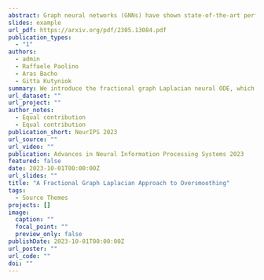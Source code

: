 ```yaml
---
abstract: Graph neural networks (GNNs) have shown state-of-the-art performances in various applications. However, GNNs often struggle to capture long-range dependencies in graphs due to oversmoothing. In this paper, we generalize the concept of oversmoothing from undirected to directed graphs. To this aim, we extend the notion of Dirichlet energy by considering a directed symmetrically normalized Laplacian. As vanilla graph convolutional networks are prone to oversmooth, we adopt a neural graph ODE framework. Specifically, we propose fractional graph Laplacian neural ODEs, which describe non-local dynamics. We prove that our approach allows propagating information between distant nodes while maintaining a low probability of long-distance jumps. Moreover, we show that our method is more flexible with respect to the convergence of the graph's Dirichlet energy, thereby mitigating oversmoothing. We conduct extensive experiments on synthetic and real-world graphs, both directed and undirected, demonstrating our method's versatility across diverse graph homophily levels. 
slides: example
url_pdf: https://arxiv.org/pdf/2305.13084.pdf
publication_types:
  - "1"
authors:
  - admin
  - Raffaele Paolino
  - Aras Bacho
  - Gitta Kutyniok
summary: We introduce the fractional graph Laplacian neural ODE, which alleviates oversmoothing and is well-suited for both directed and undirected graphs, as well as various levels of homophily."
url_dataset: ""
url_project: ""
author_notes:
  - Equal contribution
  - Equal contribution
publication_short: NeurIPS 2023
url_source: ""
url_video: ""
publication: Advances in Neural Information Processing Systems 2023
featured: false
date: 2023-10-01T00:00:00Z
url_slides: ""
title: "A Fractional Graph Laplacian Approach to Oversmoothing"
tags:
  - Source Themes
projects: []
image:
  caption: ""
  focal_point: ""
  preview_only: false
publishDate: 2023-10-01T00:00:00Z
url_poster: ""
url_code: ""
doi: ""
---
```

